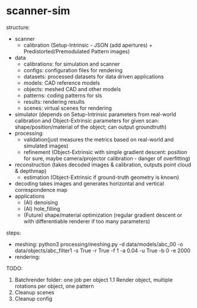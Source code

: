# scanner-sim

structure:
- scanner
  - calibration (Setup-Intrinsic - JSON (add apertures) + Predistorted/Premodulated Pattern images)
- data
  - calibrations: for simulation and scanner
  - configs: configuration files for rendering
  - datasets: processed datasets for data driven applications
  - models: CAD reference models
  - objects: meshed CAD and other models
  - patterns: coding patterns for sls
  - results: rendering results
  - scenes: virtual scenes for rendering
- simulator (depends on Setup-Intrinsic parameters from real-world calibration and Object-Extrinsic parameters for given scan: shape/position/material of the object; can output groundtruth)
- processing: 
  - validation(just measures the metrics based on real-world and simulated images)
  - refinement (Object-Extrinsic with simple gradient descent: position for sure, maybe camera/projector calibration - danger of overfitting)
- reconstruction (takes decoded images & calibration, outputs point cloud & depthmap)
  - estimation (Object-Extrinsic if ground-truth geometry is known)
- decoding takes images and generates horizontal and vertical correspondence map
- applications
  - (AI) denoising
  - (AI) hole_filling
  - (Future) shape/material optimization (regular gradient descent or with differentiable renderer if too many parameters)
  
  
  
steps:
- meshing: python3 processing/meshing.py -d data/models/abc_00 -o data/objects/abc_filter1 -s True -r True -f 1 -a 0.04 -u True -b 0 -e 2000
- rendering: 



TODO:
1. Batchrender folder: one job per object
1.1 Render object, multiple rotations per object, one pattern
2. Cleanup scenes <include filename="nested-scene.xml"/>
3. Cleanup config
